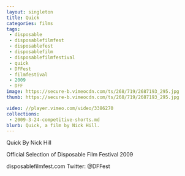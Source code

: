 ```yaml
---
layout: singleton
title: Quick
categories: films
tags:
 - disposable
 - disposablefilmfest
 - disposablefest
 - disposablefilm
 - disposablefilmfestival
 - quick
 - DFFest
 - filmfestival
 - 2009
 - DFF
image: https://secure-b.vimeocdn.com/ts/268/719/2687193_295.jpg
thumb: https://secure-b.vimeocdn.com/ts/268/719/2687193_295.jpg

video: //player.vimeo.com/video/3386270
collections:
 - 2009-3-24-competitive-shorts.md
blurb: Quick, a film by Nick Hill.
---
```


Quick
By Nick Hill

Official Selection of Disposable Film Festival 2009

disposablefilmfest.com
Twitter: @DFFest